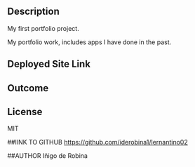 
## Description 
My first portfolio project.

My portfolio work, includes apps I have done in the past.

## Deployed Site Link


## Outcome

## License
MIT

##lINK TO GITHUB
https://github.com/iderobina1/lernantino02



##AUTHOR
Iñigo de Robina